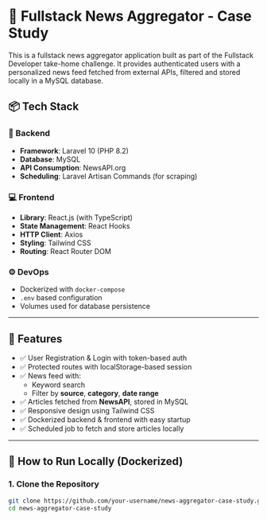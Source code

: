 # 📰 Fullstack News Aggregator - Case Study

This is a fullstack news aggregator application built as part of the Fullstack Developer take-home challenge. It provides authenticated users with a personalized news feed fetched from external APIs, filtered and stored locally in a MySQL database.

## 📦 Tech Stack

### 🔧 Backend
- **Framework**: Laravel 10 (PHP 8.2)
- **Database**: MySQL
- **API Consumption**: NewsAPI.org
- **Scheduling**: Laravel Artisan Commands (for scraping)

### 💻 Frontend
- **Library**: React.js (with TypeScript)
- **State Management**: React Hooks
- **HTTP Client**: Axios
- **Styling**: Tailwind CSS
- **Routing**: React Router DOM

### ⚙️ DevOps
- Dockerized with `docker-compose`  
- `.env` based configuration  
- Volumes used for database persistence

---

## 🔐 Features

- ✅ User Registration & Login with token-based auth
- ✅ Protected routes with localStorage-based session
- ✅ News feed with:
  - Keyword search
  - Filter by **source**, **category**, **date range**
- ✅ Articles fetched from **NewsAPI**, stored in MySQL
- ✅ Responsive design using Tailwind CSS
- ✅ Dockerized backend & frontend with easy startup
- ✅ Scheduled job to fetch and store articles locally

---

## 🐳 How to Run Locally (Dockerized)

### 1. Clone the Repository

```bash
git clone https://github.com/your-username/news-aggregator-case-study.git
cd news-aggregator-case-study

